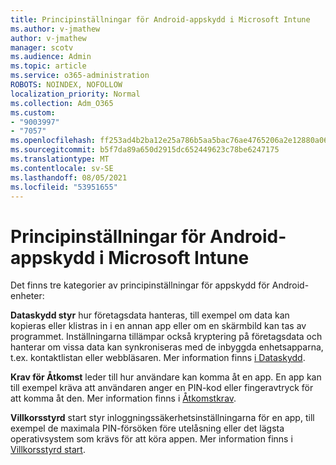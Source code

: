```yaml
---
title: Principinställningar för Android-appskydd i Microsoft Intune
ms.author: v-jmathew
author: v-jmathew
manager: scotv
ms.audience: Admin
ms.topic: article
ms.service: o365-administration
ROBOTS: NOINDEX, NOFOLLOW
localization_priority: Normal
ms.collection: Adm_O365
ms.custom:
- "9003997"
- "7057"
ms.openlocfilehash: ff253ad4b2ba12e25a786b5aa5bac76ae4765206a2e12880a0673ce5fcbf30c2
ms.sourcegitcommit: b5f7da89a650d2915dc652449623c78be6247175
ms.translationtype: MT
ms.contentlocale: sv-SE
ms.lasthandoff: 08/05/2021
ms.locfileid: "53951655"
---
```

# <a name="android-app-protection-policy-settings-in-microsoft-intune"></a>Principinställningar för Android-appskydd i Microsoft Intune

Det finns tre kategorier av principinställningar för appskydd för Android-enheter:

**Dataskydd styr** hur företagsdata hanteras, till exempel om data kan kopieras eller klistras in i en annan app eller om en skärmbild kan tas av programmet. Inställningarna tillämpar också kryptering på företagsdata och hanterar om vissa data kan synkroniseras med de inbyggda enhetsapparna, t.ex. kontaktlistan eller webbläsaren. Mer information finns [i Dataskydd](https://go.microsoft.com/fwlink/?linkid=2135259).

**Krav för Åtkomst** leder till hur användare kan komma åt en app. En app kan till exempel kräva att användaren anger en PIN-kod eller fingeravtryck för att komma åt den. Mer information finns i [Åtkomstkrav](https://go.microsoft.com/fwlink/?linkid=2135260).

**Villkorsstyrd** start styr inloggningssäkerhetsinställningarna för en app, till exempel de maximala PIN-försöken före utelåsning eller det lägsta operativsystem som krävs för att köra appen. Mer information finns i [Villkorsstyrd start](https://go.microsoft.com/fwlink/?linkid=2135507).
